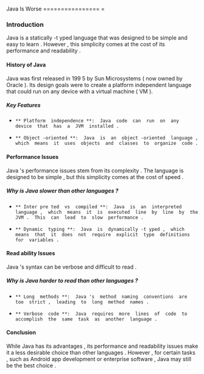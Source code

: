 Java  Is  Worse 
 ================ =
 ###  Introduction 

 Java  is  a  statically -t yped  language  that  was  designed  to  be  simple  and  easy  to  learn .  However ,  this  simplicity  comes  at  the  cost  of  its  performance  and  readability .

 ####  History  of  Java 

 Java  was  first  released  in   199 5  by  Sun  Microsystems  ( now  owned  by  Oracle ).  Its  design  goals  were  to  create  a  platform  independent  language  that  could  run  on  any  device  with  a  virtual  machine  ( VM ).

 #####  Key  Features 

 *     ** Platform  independence **:  Java  code  can  run  on  any  device  that  has  a  JVM  installed .
 *     ** Object -oriented **:  Java  is  an  object -oriented  language ,  which  means  it  uses  objects  and  classes  to  organize  code .

 ####  Performance  Issues 

 Java 's  performance  issues  stem  from  its  complexity .  The  language  is  designed  to  be  simple ,  but  this  simplicity  comes  at  the  cost  of  speed .

 #####  Why  is  Java  slower  than  other  languages ?

 *     ** Inter pre ted  vs  compiled **:  Java  is  an  interpreted  language ,  which  means  it  is  executed  line  by  line  by  the  JVM .  This  can  lead  to  slow  performance .
 *     ** Dynamic  typing **:  Java  is  dynamically -t yped ,  which  means  that  it  does  not  require  explicit  type  definitions  for  variables .

 ####  Read ability  Issues 

 Java 's  syntax  can  be  verbose  and  difficult  to  read .

 #####  Why  is  Java  harder  to  read  than  other  languages ?

 *     ** Long  methods **:  Java 's  method  naming  conventions  are  too  strict ,  leading  to  long  method  names .
 *     ** Verbose  code **:  Java  requires  more  lines  of  code  to  accomplish  the  same  task  as  another  language .

 ####  Conclusion 

 While  Java  has  its  advantages ,  its  performance  and  readability  issues  make  it  a  less  desirable  choice  than  other  languages .  However ,  for  certain  tasks ,  such  as  Android  app  development  or  enterprise  software ,  Java  may  still  be  the  best  choice .  